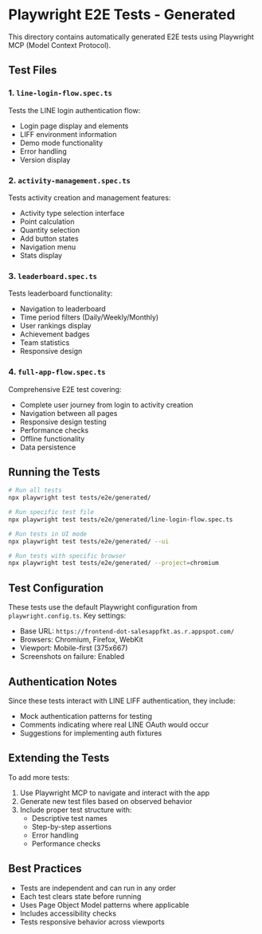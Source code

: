 # Playwright E2E Tests - Generated

This directory contains automatically generated E2E tests using Playwright MCP (Model Context Protocol).

## Test Files

### 1. `line-login-flow.spec.ts`
Tests the LINE login authentication flow:
- Login page display and elements
- LIFF environment information
- Demo mode functionality
- Error handling
- Version display

### 2. `activity-management.spec.ts`
Tests activity creation and management features:
- Activity type selection interface
- Point calculation
- Quantity selection
- Add button states
- Navigation menu
- Stats display

### 3. `leaderboard.spec.ts`
Tests leaderboard functionality:
- Navigation to leaderboard
- Time period filters (Daily/Weekly/Monthly)
- User rankings display
- Achievement badges
- Team statistics
- Responsive design

### 4. `full-app-flow.spec.ts`
Comprehensive E2E test covering:
- Complete user journey from login to activity creation
- Navigation between all pages
- Responsive design testing
- Performance checks
- Offline functionality
- Data persistence

## Running the Tests

```bash
# Run all tests
npx playwright test tests/e2e/generated/

# Run specific test file
npx playwright test tests/e2e/generated/line-login-flow.spec.ts

# Run tests in UI mode
npx playwright test tests/e2e/generated/ --ui

# Run tests with specific browser
npx playwright test tests/e2e/generated/ --project=chromium
```

## Test Configuration

These tests use the default Playwright configuration from `playwright.config.ts`. Key settings:
- Base URL: `https://frontend-dot-salesappfkt.as.r.appspot.com/`
- Browsers: Chromium, Firefox, WebKit
- Viewport: Mobile-first (375x667)
- Screenshots on failure: Enabled

## Authentication Notes

Since these tests interact with LINE LIFF authentication, they include:
- Mock authentication patterns for testing
- Comments indicating where real LINE OAuth would occur
- Suggestions for implementing auth fixtures

## Extending the Tests

To add more tests:
1. Use Playwright MCP to navigate and interact with the app
2. Generate new test files based on observed behavior
3. Include proper test structure with:
   - Descriptive test names
   - Step-by-step assertions
   - Error handling
   - Performance checks

## Best Practices

- Tests are independent and can run in any order
- Each test clears state before running
- Uses Page Object Model patterns where applicable
- Includes accessibility checks
- Tests responsive behavior across viewports